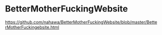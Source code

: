 # BetterMotherFuckingWebsite
https://github.com/nahawa/BetterMotherFuckingWebsite/blob/master/BetterMotherFuckingebsite.html
